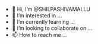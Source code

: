 - 👋 Hi, I’m @SHILPASHIVAMALLU
- 👀 I’m interested in ...
- 🌱 I’m currently learning ...
- 💞️ I’m looking to collaborate on ...
- 📫 How to reach me ...

<!---
SHILPASHIVAMALLU/SHILPASHIVAMALLU is a ✨ special ✨ repository because its `README.md` (this file) appears on your GitHub profile.
You can click the Preview link to take a look at your changes.
--->
